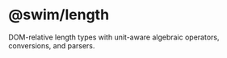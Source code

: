 # @swim/length

DOM-relative length types with unit-aware algebraic operators, conversions,
and parsers.
